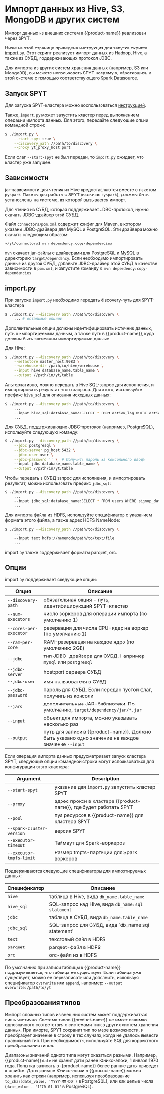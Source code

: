 # Импорт данных из Hive, S3, MongoDB и других систем

Импорт данных из внешних систем в {{product-name}} реализован через SPYT.

Ниже на этой странице приведена инструкция для запуска скрипта [import.py](https://github.com/ytsaurus/ytsaurus/blob/main/connectors/import.py). Этот скрипт реализует импорт данных из Hadoop, Hive, а также из СУБД, поддерживающих протокол JDBC.

Для импорта из других систем хранения данных (например, S3 или MongoDB), вы можете использовать SPYT напрямую, обратившись к этой системе с помощью соответствующего Spark Datasource.

## Запуск SPYT

Для запуска SPYT-кластера можно воспользоваться [инструкцией](./data-processing/spyt/launch.md).

Также, `import.py` может запустить кластер перед выполнением операции импорта данных. Для этого, передайте следующие опции командной строки:

```bash
$ ./import.py \
    --start-spyt true \
    --discovery_path //path/to/discovery \
    --proxy yt_proxy_host:port
```

Если флаг `--start-spyt` не был передан, то `import.py` ожидает, что кластер уже запущен.

## Зависимости

jar-зависимости для чтения из Hive предоставляются вместе с пакетом `pyspark`. Пакеты для работы с SPYT (включая `pyspark`), должны быть установлены на системе, из которой вызывается импорт.

Для чтения из СУБД, которая поддерживает JDBC-протокол, нужно скачать JDBC-драйвер этой СУБД.

Файл `connectors/pom.xml` содержит конфиг для Maven, в котором указаны JDBC-драйвера для MySQL и PostgreSQL. Эти драйвера можно скачать следующим образом:

```bash
~/yt/connectors$ mvn dependency:copy-dependencies
```

`mvn` скачает jar-файлы с драйверами для PostgreSQL и MySQL в директорию `target/dependency`.
Если необходимо импортировать данные из другой СУБД, добавьте JDBC-драйвер этой СУБД в качестве зависимости в `pom.xml`, и запустите команду `$ mvn dependency:copy-dependencies`

## import.py

При запуске `import.py` необходимо передать discovery-путь для SPYT-кластера
```bash
$ ./import.py --discovery_path //path/to/discovery \
    ... # остальные опциии
```

Дополнительные опции должны идентифицировать источник данных, путь к импортируемым данным, а также путь в {{product-name}}, куда должны быть записанны импортируемые данные.

Для Hive:

```bash
$ ./import.py --discovery_path //path/to/discovery \
    --metastore master_host:9083 \
    --warehouse-dir /path/to/hive/warehouse \
    --input hive:database_name.table_name \
    --output //path/in/yt/table
```

Альтернативно, можно передать в Hive SQL-запрос для исполнения, и импортировать результат этого запроса.
Для этого, используйте префикс `hive_sql` для описания исходных данных:

```bash
$ ./import.py --discovery_path //path/to/discovery \
    ...
    --input hive_sql:database_name:SELECT * FROM action_log WHERE action_date > '2023-01-01' \
    ...
```

Для СУБД, поддерживающих JDBC-протокол (например, PostgreSQL), используйте следующую команду:

```bash
$ ./import.py --discovery_path //path/to/discovery \
    --jdbc postgresql \
    --jdbc-server pg_host:5432 \
    --jdbc-user user \
    --jdbc-password '' \  # Получить пароль из консольного ввода
    --input jdbc:database_name.table_name \
    --output //path/in/yt/table
```

Чтобы передать в СУБД запрос для исполнения, и импортировать результат,
можно использовать префикс `jdbc_sql`:

```bash
$ ./import.py --discovery_path //path/to/discovery \
    ...
    --input jdbc_sql:database_name:SELECT * FROM users WHERE signup_date > '2023-01-01' \
    ...
```

Для импорта файла из HDFS, используйте спецификатор с указанием формата этого файла, а также
адрес HDFS NameNode:

```bash
$ ./import.py --discovery_path //path/to/discovery \
    ...
    --input text:hdfs://namenode/path/to/text/file
    ...
```

import.py также поддерживает форматы parquet, orc.

## Опции

import.py поддерживает следующие опции:

| **Опция** | Описание |
| ----------| --------- |
| `--discovery-path` | обязательная опция - путь, идентифицирующий SPYT-кластер |
| `--num-executors` | число воркеров для операции импорта (по умолчанию 1) |
| `--cores-per-executor` | резервация для числа CPU-ядер на воркер (по умолчанию 1) |
| `--ram-per-core` | RAM-резервация на каждое ядро (по умолчанию 2GB) |
| `--jdbc` | тип JDBC-драйвера для СУБД. Например `mysql` или `postgresql` |
| `--jdbc-server` | host:port сервера СУБД |
| `--jdbc-user` | имя пользователя в СУБД |
| `--jdbc-password` | пароль для СУБД. Если передан пустой флаг, получить из консоли |
| `--jars` | дополнительные JAR-библиотеки. По умолчанию, `target/dependency/jar/*.jar` |
| `--input` | объект для импорта, можно указывать несколько раз |
| `--output` | путь для записи в {{product-name}}. Должно быть указано одно значение на каждое значение `--input` |

Если операция импорта данных предусматривает запуск кластера SPYT, следующие опции командной строки могут использоваться для конфигурации этого кластера:

| **Argument** | Description |
| ----------| --------- |
| `--start-spyt` | указание для `import.py` запустить кластер SPYT |
| `--proxy` | адрес прокси в кластере {{product-name}}, где будет работать SPYT |
| `--pool` | пул ресурсов в {{product-name}} для кластера SPYT |
| `--spark-cluster-version` | версия SPYT |
| `--executor-timeout` | Таймаут для Spark-воркеров |
| `--executor-tmpfs-limit` | Размер tmpfs-партиции для Spark воркеров |


Поддерживаются следующие спецификаторы для импортируемых данных:

| **Спецификатор** | Описание |
| ----------| --------- |
| `hive` | таблица в Hive, вида `db_name.table_name` |
| `hive_sql` | SQL-запрос над Hive, вида `db_name:sql statement` |
| `jdbc` | таблица в СУБД, вида `db_name.table_name` |
| `jdbc_sql` | SQL-запрос для СУБД, вида `db_name:sql statement' |
| `text` | текстовый файл в HDFS |
| `parquet` | parquet-файл в HDFS |
| `orc` | orc-файл из в HDFS |

По умолчанию при записи таблицы в {{product-name}} подразумевается, что таблица не существует. Если
таблица уже существует, можно ее перезаписать или дополнить, используя спецификатор `overwrite` или
`append`, например: `--output overwrite:/path/to/yt`

## Преобразования типов

Импорт сложных типов из внешних систем может поддерживаться лишь частично. Система типов {{product-name}} не имеет взаимно однозначного соответствия с системами типов других систем хранения данных. При иморте, SPYT сохранит тип по мере возможности, и преобразует значение в строку в тех случаях, когда не удалось вывести правильный тип. При необходимости, используйте SQL для корректного преобразования типов.

Диапазоны значений одного типа могут оказаться разными. Например, {{product-name}} `date` не хранит даты ранее Юникс-эпохи, 1 января 1970 года. Попытка записать в {{product-name}} более ранние даты приведет к ошибке. Даты раньше Юникс-эпохи в {{product-name}} можно хранить как строки (например, используя преобразование `to_char(date_value, 'YYYY-MM-DD')` в PostgreSQL), или как целые числа (`date_value - '1970-01-01'` в PostgreSQL).

